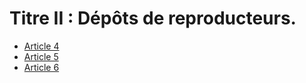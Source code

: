 # Titre II : Dépôts de reproducteurs.

- [Article 4](article-4.md)
- [Article 5](article-5.md)
- [Article 6](article-6.md)
